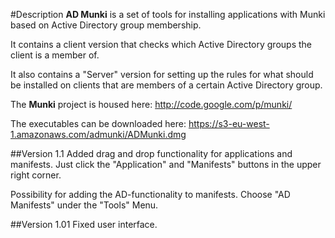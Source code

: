 #Description
**AD Munki** is a set of tools for installing applications with Munki based on Active Directory group membership.

It contains a client version that checks which Active Directory groups the client is a member of.

It also contains a "Server" version for setting up the rules for what should be installed on clients that are members of a certain Active Directory group.

The **Munki** project is housed here:
<http://code.google.com/p/munki/>

The executables can be downloaded here:
<https://s3-eu-west-1.amazonaws.com/admunki/ADMunki.dmg>

##Version 1.1
Added drag and drop functionality for applications and manifests. Just click the "Application" and "Manifests" buttons in the upper right corner.

Possibility for adding the AD-functionality to manifests. Choose "AD Manifests" under the "Tools" Menu.

##Version 1.01
Fixed user interface.